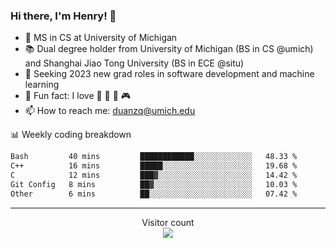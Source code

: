 ### Hi there, I'm Henry! 👋

- 🔭 MS in CS at University of Michigan
- 📚 Dual degree holder from University of Michigan (BS in CS @umich) and Shanghai Jiao Tong University (BS in ECE @situ)
- 🤖 Seeking 2023 new grad roles in software development and machine learning
- 🍁 Fun fact: I love 📸 🏓 🍜 🎮
- 📫 How to reach me: [duanzq@umich.edu](mailto:duanzq@umich.edu)

📊 Weekly coding breakdown
<!--START_SECTION:waka-->

```txt
Bash         40 mins         ████████████░░░░░░░░░░░░░   48.33 %
C++          16 mins         █████░░░░░░░░░░░░░░░░░░░░   19.68 %
C            12 mins         ███▓░░░░░░░░░░░░░░░░░░░░░   14.42 %
Git Config   8 mins          ██▓░░░░░░░░░░░░░░░░░░░░░░   10.03 %
Other        6 mins          ██░░░░░░░░░░░░░░░░░░░░░░░   07.42 %
```

<!--END_SECTION:waka-->

***
<p align="center"> 
  Visitor count<br>
  <img src="https://profile-counter.glitch.me/zlzq-duanzq/count.svg" />
</p>

<!-- ![Henry Duan's GitHub stats](https://github-readme-stats.vercel.app/api?username=zlzq-duanzq&show_icons=true)

![trophy](https://github-profile-trophy.vercel.app/?username=zlzq-duanzq&column=7)

[![Top Langs](https://github-readme-stats.vercel.app/api/top-langs/?username=zlzq-duanzq&layout=compact)](https://github.com/zlzq-duanzq/github-readme-stats) -->
